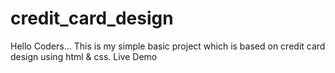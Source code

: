 # credit_card_design
Hello Coders... This is my simple basic project which is based on credit card design using html & css.
Live Demo 
